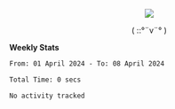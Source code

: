 <p align="center">
<img src= "https://github.com/web-Nuo/web-Nuo/blob/master/assets/88x31button2_magnified.gif?raw=true"/>
</p>
<p align="center">( ::°¨v¨° )</p>

**Weekly Stats**

<!--START_SECTION:waka-->

```txt
From: 01 April 2024 - To: 08 April 2024

Total Time: 0 secs

No activity tracked
```

<!--END_SECTION:waka-->
